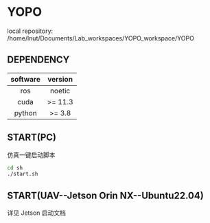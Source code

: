 # YOPO
local repository: /home/lnut/Documents/Lab_workspaces/YOPO_workspace/YOPO</br>
## DEPENDENCY
| software | version |
| :---: | :---: |
| ros | noetic |
| cuda | >= 11.3 |
| python | >= 3.8 |

## START(PC)
仿真一键启动脚本
```bash
cd sh
./start.sh
```

## START(UAV--Jetson Orin NX--Ubuntu22.04)
详见 Jetson 启动文档